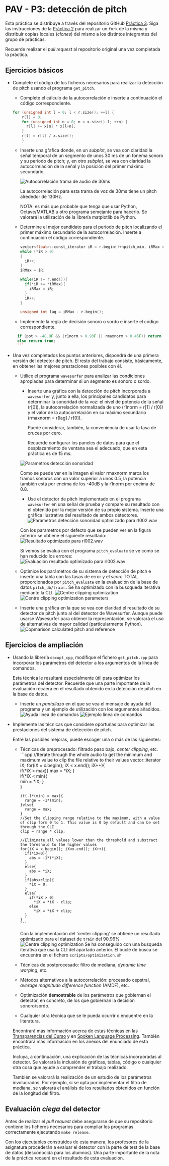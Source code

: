 PAV - P3: detección de pitch
============================

Esta práctica se distribuye a través del repositorio GitHub [Práctica 3](https://github.com/albino-pav/P3).
Siga las instrucciones de la [Práctica 2](https://github.com/albino-pav/P2) para realizar un `fork` de la
misma y distribuir copias locales (*clones*) del mismo a los distintos integrantes del grupo de prácticas.

Recuerde realizar el *pull request* al repositorio original una vez completada la práctica.

Ejercicios básicos
------------------

- Complete el código de los ficheros necesarios para realizar la detección de pitch usando el programa
  `get_pitch`.

   * Complete el cálculo de la autocorrelación e inserte a continuación el código correspondiente.
    
    ```cpp
    for (unsigned int l = 0; l < r.size(); ++l) {
        r[l] = 0;  		
        for (unsigned int n = 0; n < x.size()-l; ++n) {
          r[l] += x[n] * x[l+n];
        }
        r[l] = r[l] / x.size();
        }
    ```

   * Inserte una gŕafica donde, en un *subplot*, se vea con claridad la señal temporal de un segmento de
     unos 30 ms de un fonema sonoro y su periodo de pitch; y, en otro *subplot*, se vea con claridad la
	   autocorrelación de la señal y la posición del primer máximo secundario.

     ![Autocorrelación trama de audio de 30ms](./img/autocorrelation_30ms.png)

     La autocorrelación para esta trama de voz de 30ms tiene un pitch alrededor de 130Hz.

	 NOTA: es más que probable que tenga que usar Python, Octave/MATLAB u otro programa semejante para
	 hacerlo. Se valorará la utilización de la librería matplotlib de Python.

   * Determine el mejor candidato para el periodo de pitch localizando el primer máximo secundario de la
     autocorrelación. Inserte a continuación el código correspondiente.

      ```cpp
      vector<float>::const_iterator iR = r.begin()+npitch_min, iRMax = iR;
      while (*iR > 0)
      {
        iR++;
      }
      iRMax = iR;

      while(iR != r.end()){
        if(*iR >= *iRMax){
          iRMax = iR;
        } 
        iR++;
      }

      unsigned int lag = iRMax - r.begin();
      ```

   * Implemente la regla de decisión sonoro o sordo e inserte el código correspondiente.
    ```cpp
      if (pot > -48.9F && (r1norm > 0.93F || rmaxnorm > 0.45F)) return false;
      else return true;
      ```

- Una vez completados los puntos anteriores, dispondrá de una primera versión del detector de pitch. El 
  resto del trabajo consiste, básicamente, en obtener las mejores prestaciones posibles con él.

  * Utilice el programa `wavesurfer` para analizar las condiciones apropiadas para determinar si un
    segmento es sonoro o sordo. 
	
	  - Inserte una gráfica con la detección de pitch incorporada a `wavesurfer` y, junto a ella, los 
	    principales candidatos para determinar la sonoridad de la voz: el nivel de potencia de la señal
		(r[0]), la autocorrelación normalizada de uno (r1norm = r[1] / r[0]) y el valor de la
		autocorrelación en su máximo secundario (rmaxnorm = r[lag] / r[0]).

		  Puede considerar, también, la conveniencia de usar la tasa de cruces por cero.

	    Recuerde configurar los paneles de datos para que el desplazamiento de ventana sea el adecuado, que
		en esta práctica es de 15 ms.

      ![Parametros detección sonoridad](./img/audio_pot_r1_rmax.png)

      Como se puede ver en la imagen el valor rmaxnorm marca los tramos sonoros con un valor superior a unos 0.5,
      la potencia también está por encima de los -40dB y la r1norm por encima de 0.8.

      - Use el detector de pitch implementado en el programa `wavesurfer` en una señal de prueba y compare
	    su resultado con el obtenido por la mejor versión de su propio sistema.  Inserte una gráfica
		ilustrativa del resultado de ambos detectores.
      ![Parametros detección sonoridad optimizado para rl002.wav](./img/opt_param_rl002.png)

      Con los parametros por defecto que se pueden ver en la figura anterior se obtiene el siguiente resultado:
      ![Resultado optimizado para rl002.wav](./img/opt_pitch_rl002.png)
      
      Si vemos se evalua con el programa `pitch_evaluate` se ve como se han reducido los errores:
      ![Evaluación resultado optimizado para rl002.wav](./img/optimized_rl002.png)

  
  * Optimice los parámetros de su sistema de detección de pitch e inserte una tabla con las tasas de error
    y el *score* TOTAL proporcionados por `pitch_evaluate` en la evaluación de la base de datos 
	`pitch_db/train`..
    Se ha optimizado con la buscqueda iterativa mediante la CLI.
    ![Centre clipping optimization](./img/optimization_train.png)
    ![Centre clipping optimization parameters](./img/opt_train_param.png)

   * Inserte una gráfica en la que se vea con claridad el resultado de su detector de pitch junto al del
     detector de Wavesurfer. Aunque puede usarse Wavesurfer para obtener la representación, se valorará
	 el uso de alternativas de mayor calidad (particularmente Python).
   ![Copmarison calculated pitch and reference](./img/rl002_pitch_graph.png)
   

Ejercicios de ampliación
------------------------

- Usando la librería `docopt_cpp`, modifique el fichero `get_pitch.cpp` para incorporar los parámetros del
  detector a los argumentos de la línea de comandos.
  
  Esta técnica le resultará especialmente útil para optimizar los parámetros del detector. Recuerde que
  una parte importante de la evaluación recaerá en el resultado obtenido en la detección de pitch en la
  base de datos.

  * Inserte un *pantallazo* en el que se vea el mensaje de ayuda del programa y un ejemplo de utilización
    con los argumentos añadidos.
    ![Ayuda linea de comandos](./img/docopt_h.png)
    ![Ejemplo linea de comandos](./img/docopt_example.png)

- Implemente las técnicas que considere oportunas para optimizar las prestaciones del sistema de detección
  de pitch.

  Entre las posibles mejoras, puede escoger una o más de las siguientes:

  * Técnicas de preprocesado: filtrado paso bajo, *center clipping*, etc.
        ```cpp
        //Iterate through the whole audio to get the minimum and maximum value to clip the file relative to their values
        vector<float>::iterator iX;
        for(iX = x.begin(); iX < x.end(); iX++){    
          if(*iX > max){
            max = *iX;
          }   
          if(*iX < min){      
            min = *iX;
          }  
        }

        if(-1*(min) > max){  
          range = -1*(min);  
        }else{
          range = max;
        } 
        //Set the clipping range relative to the maximum, with a value of clip form 0 to 1. This value is 0 by default and can be set through the CLI
        clip = range * clip;

        //Eliminate all values lower than the threshold and substract the threshold to the higher values
        for(iX = x.begin(); iX<x.end(); iX++){
          if(*iX<0){
            abs = -1*(*iX);
          }
          else{
            abs = *iX;
          }
          if(abs<clip){      
            *iX = 0;
          }    
          else{
            if(*iX > 0)        
              *iX = *iX - clip;
            else        
              *iX = *iX + clip;    
          } 
        }
        ```
    Con la implementación del 'center clipping' se obtiene un resultado optimizado para el dataset de `train` del 90.96%
    ![Centre clipping optimization](./img/optimization_train.png)
    Se ha conseguido con una busqueda iterativa que usa la CLI del apartado anterior. El bucle de busca se encuentra en el fichero `scripts/optimization.sh`
  * Técnicas de postprocesado: filtro de mediana, *dynamic time warping*, etc.
  * Métodos alternativos a la autocorrelación: procesado cepstral, *average magnitude difference function*
    (AMDF), etc.
  * Optimización **demostrable** de los parámetros que gobiernan el detector, en concreto, de los que
    gobiernan la decisión sonoro/sordo.
  * Cualquier otra técnica que se le pueda ocurrir o encuentre en la literatura.

  Encontrará más información acerca de estas técnicas en las [Transparencias del Curso](https://atenea.upc.edu/pluginfile.php/2908770/mod_resource/content/3/2b_PS%20Techniques.pdf)
  y en [Spoken Language Processing](https://discovery.upc.edu/iii/encore/record/C__Rb1233593?lang=cat).
  También encontrará más información en los anexos del enunciado de esta práctica.

  Incluya, a continuación, una explicación de las técnicas incorporadas al detector. Se valorará la
  inclusión de gráficas, tablas, código o cualquier otra cosa que ayude a comprender el trabajo realizado.

  También se valorará la realización de un estudio de los parámetros involucrados. Por ejemplo, si se opta
  por implementar el filtro de mediana, se valorará el análisis de los resultados obtenidos en función de
  la longitud del filtro.
   

Evaluación *ciega* del detector
-------------------------------

Antes de realizar el *pull request* debe asegurarse de que su repositorio contiene los ficheros necesarios
para compilar los programas correctamente ejecutando `make release`.

Con los ejecutables construidos de esta manera, los profesores de la asignatura procederán a evaluar el
detector con la parte de test de la base de datos (desconocida para los alumnos). Una parte importante de
la nota de la práctica recaerá en el resultado de esta evaluación.
